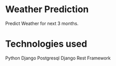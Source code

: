 # Weather Prediction 
Predict Weather for next 3 months.

# Technologies used 
Python 
Django
Postgresql
Django Rest Framework
